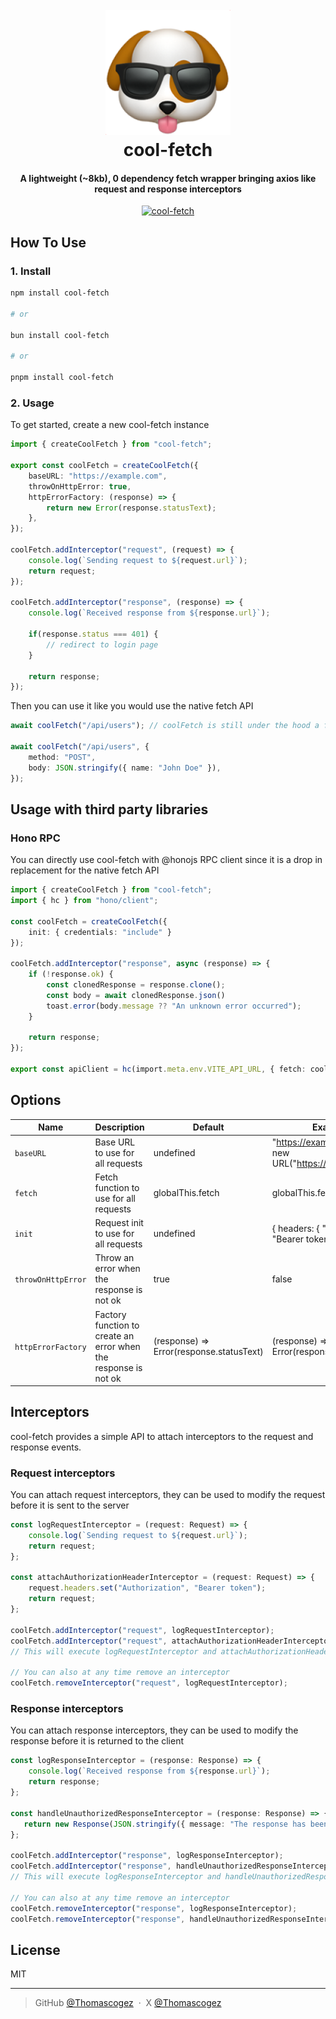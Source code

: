 
<h1 align="center">
  <br>
  <img src="./assets/logo.png" alt="cool-fetch logo" width="200">
  <br>
  cool-fetch
  <br>
</h1>

<h4 align="center">A lightweight (~8kb), 0 dependency fetch wrapper bringing axios like request and response interceptors</h4>

<p align="center">
  <a href="https://badge.fury.io/js/cool-fetch">
    <img src="https://badge.fury.io/js/cool-fetch.svg" alt="cool-fetch">
  </a>

</p>

## How To Use

### 1. Install

```bash
npm install cool-fetch 

# or

bun install cool-fetch

# or

pnpm install cool-fetch
```

### 2. Usage

To get started, create a new cool-fetch instance

```ts
import { createCoolFetch } from "cool-fetch";

export const coolFetch = createCoolFetch({
    baseURL: "https://example.com",
    throwOnHttpError: true,
    httpErrorFactory: (response) => {
        return new Error(response.statusText);
    },
});

coolFetch.addInterceptor("request", (request) => {
    console.log(`Sending request to ${request.url}`);
    return request;
});

coolFetch.addInterceptor("response", (response) => {
    console.log(`Received response from ${response.url}`);

    if(response.status === 401) {
        // redirect to login page
    }

    return response;
});

```

Then you can use it like you would use the native fetch API

```ts
await coolFetch("/api/users"); // coolFetch is still under the hood a fetch function

await coolFetch("/api/users", {
    method: "POST",
    body: JSON.stringify({ name: "John Doe" }),
});
```

## Usage with third party libraries

### Hono RPC

You can directly use cool-fetch with @honojs RPC client since it is a drop in replacement for the native fetch API

```ts
import { createCoolFetch } from "cool-fetch";
import { hc } from "hono/client";

const coolFetch = createCoolFetch({
    init: { credentials: "include" }
});

coolFetch.addInterceptor("response", async (response) => {
    if (!response.ok) {
        const clonedResponse = response.clone();
        const body = await clonedResponse.json()
        toast.error(body.message ?? "An unknown error occurred");
    }

    return response;
});

export const apiClient = hc(import.meta.env.VITE_API_URL, { fetch: coolFetch });
```

## Options

| Name | Description | Default | Example |
| --- | --- | --- | --- |
| `baseURL` | Base URL to use for all requests | undefined | "<https://example.com>" \| new URL("<https://example.com>") |
| `fetch` | Fetch function to use for all requests | globalThis.fetch | globalThis.fetch |
| `init` | Request init to use for all requests | undefined | { headers: { "Authorization": "Bearer token" } } |
| `throwOnHttpError` | Throw an error when the response is not ok | true | false |
| `httpErrorFactory` | Factory function to create an error when the response is not ok | (response) => Error(response.statusText) | (response) => { return new Error(response.statusText) } |

## Interceptors

cool-fetch provides a simple API to attach interceptors to the request and response events.

### Request interceptors

You can attach request interceptors, they can be used to modify the request before it is sent to the server

```ts
const logRequestInterceptor = (request: Request) => {
    console.log(`Sending request to ${request.url}`);
    return request;
};

const attachAuthorizationHeaderInterceptor = (request: Request) => {
    request.headers.set("Authorization", "Bearer token");
    return request;
};

coolFetch.addInterceptor("request", logRequestInterceptor);
coolFetch.addInterceptor("request", attachAuthorizationHeaderInterceptor);
// This will execute logRequestInterceptor and attachAuthorizationHeaderInterceptor in order

// You can also at any time remove an interceptor
coolFetch.removeInterceptor("request", logRequestInterceptor);
```

### Response interceptors

You can attach response interceptors, they can be used to modify the response before it is returned to the client

```ts
const logResponseInterceptor = (response: Response) => {
    console.log(`Received response from ${response.url}`);
    return response;
};

const handleUnauthorizedResponseInterceptor = (response: Response) => {
   return new Response(JSON.stringify({ message: "The response has been modified" }), response);
};

coolFetch.addInterceptor("response", logResponseInterceptor);
coolFetch.addInterceptor("response", handleUnauthorizedResponseInterceptor);
// This will execute logResponseInterceptor and handleUnauthorizedResponseInterceptor in order

// You can also at any time remove an interceptor
coolFetch.removeInterceptor("response", logResponseInterceptor);
coolFetch.removeInterceptor("response", handleUnauthorizedResponseInterceptor);
```

## License

MIT

---

> GitHub [@Thomascogez](https://github.com/Thomascogez) &nbsp;&middot;&nbsp;
> X [@Thomascogez](https://x.com/ThomasCogez)
